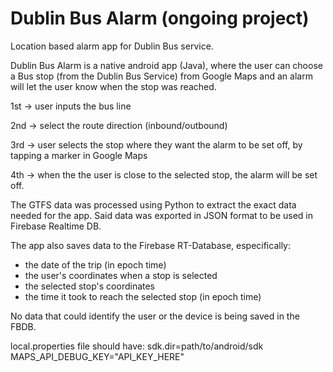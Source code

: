 # Dublin Bus Alarm (ongoing project)

Location based alarm app for Dublin Bus service.

Dublin Bus Alarm is a native android app (Java), where the user can choose a Bus stop (from the Dublin Bus Service) from Google Maps and an alarm will let the user know when the stop was reached.

1st -> user inputs the bus line

2nd -> select the route direction (inbound/outbound)

3rd -> user selects the stop where they want the alarm to be set off, by tapping a marker in Google Maps

4th -> when the the user is close to the selected stop, the alarm will be set off.

The GTFS data was processed using Python to extract the exact data needed for the app. Said data was exported in JSON format to be used in Firebase Realtime DB.

The app also saves data to the Firebase RT-Database, especifically:
- the date of the trip (in epoch time)
- the user's coordinates when a stop is selected
- the selected stop's coordinates
- the time it took to reach the selected stop (in epoch time)

No data that could identify the user or the device is being saved in the FBDB.

local.properties file should have:
sdk.dir=path/to/android/sdk
MAPS_API_DEBUG_KEY="API_KEY_HERE"
